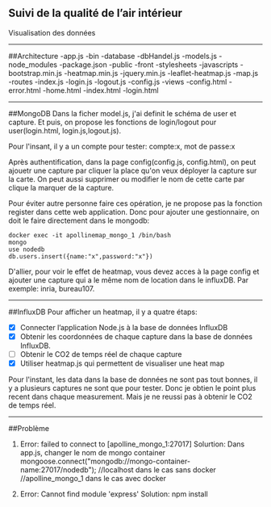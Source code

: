 ## Suivi de la qualité de l’air intérieur

Visualisation des données


---

##Architecture
	-app.js
	-bin
	-database
		-dbHandel.js
		-models.js
	-node_modules
	-package.json
	-public
		-front
		-stylesheets
		-javascripts
			-bootstrap.min.js
			-heatmap.min.js
			-jquery.min.js
			-leaflet-heatmap.js
			-map.js	
	-routes
		-index.js
		-login.js
		-logout.js
		-config.js
	-views
		-config.html
		-error.html
		-home.html
		-index.html
		-login.html

---
##MongoDB
Dans la ficher model.js, j'ai definit le schéma de user et capture. Et puis, on propose les fonctions de login/logout pour user(login.html, login.js,logout.js). 

Pour l'insant, il y a un compte pour tester:
compte:x, mot de passe:x

Après authentification, dans la page config(config.js, config.html), on peut ajouetr une capture par cliquer la place qu'on veux déployer la capture sur la carte. On peut aussi supprimer ou modifier le nom de cette carte par clique la marquer de la capture.

Pour éviter autre personne faire ces opération, je ne propose pas la fonction register dans cette web application. Donc pour ajouter une gestionnaire, on doit le faire directement dans le mongodb:

```
docker exec -it apollinemap_mongo_1 /bin/bash
mongo
use nodedb
db.users.insert({name:"x",password:"x"}) 
```

D'allier, pour voir le effet de heatmap, vous devez acces à la page config et ajouter une capture qui a le même nom de location dans le influxDB. Par exemple: inria, bureau107.
  


---
##InfluxDB
Pour afficher un heatmap, il y a quatre étaps:

- [x] Connecter l’application Node.js à la base de données InfluxDB
- [x] Obtenir les coordonnées de chaque capture dans la base de données InfluxDB. 
- [ ] Obtenir le CO2 de temps réel de chaque capture
- [x] Utiliser heatmap.js qui permettent de visualiser une heat map

Pour l'instant, les data dans la base de données ne sont pas tout bonnes, il y a plusieurs captures ne sont que pour tester. Donc je obtien le point plus recent dans chaque measurement. Mais je ne reussi pas à obtenir le CO2 de temps réel.  

---
##Problème
1. Error: failed to connect to [apolline_mongo_1:27017]
   Solurtion:
		Dans app.js, changer le nom de mongo container
		mongoose.connect("mongodb://mongo-container-name:27017/nodedb");
		//localhost dans le cas sans docker 
		//apolline_mongo_1 dans le cas avec docker


2.	Error: Cannot find module 'express'
	Solution:
		npm install

